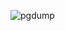 ![pgdump](https://github.com/theunal/pg_dump_app/assets/97359852/ce0ef687-f299-4532-acbb-1eee74f82964)
